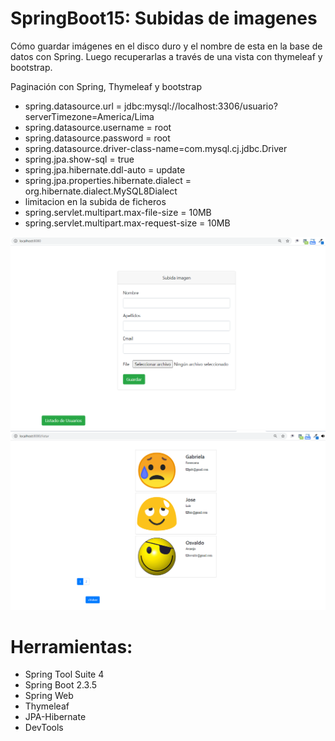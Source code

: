 # SpringBoot15: Subidas de imagenes

Cómo guardar imágenes en el disco duro y el nombre de esta en la base de datos con Spring. Luego recuperarlas a través de una vista con thymeleaf y bootstrap.

Paginación con Spring, Thymeleaf y bootstrap

- spring.datasource.url = jdbc:mysql://localhost:3306/usuario?serverTimezone=America/Lima
- spring.datasource.username = root
- spring.datasource.password = root
- spring.datasource.driver-class-name=com.mysql.cj.jdbc.Driver
- spring.jpa.show-sql = true
- spring.jpa.hibernate.ddl-auto = update
- spring.jpa.properties.hibernate.dialect = org.hibernate.dialect.MySQL8Dialect
- limitacion en la subida de ficheros
- spring.servlet.multipart.max-file-size = 10MB
- spring.servlet.multipart.max-request-size = 10MB

![](https://raw.githubusercontent.com/ctec105/SpringBoot15/master/image01.png)
![](https://raw.githubusercontent.com/ctec105/SpringBoot15/master/image02.png)

# Herramientas:
- Spring Tool Suite 4
- Spring Boot 2.3.5
- Spring Web 
- Thymeleaf
- JPA-Hibernate
- DevTools

